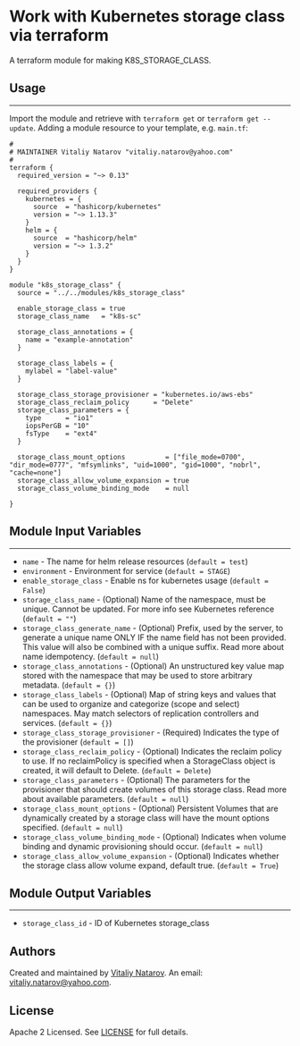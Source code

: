 # Work with Kubernetes storage class via terraform

A terraform module for making K8S_STORAGE_CLASS.


## Usage
----------------------
Import the module and retrieve with ```terraform get``` or ```terraform get --update```. Adding a module resource to your template, e.g. `main.tf`:

```
#
# MAINTAINER Vitaliy Natarov "vitaliy.natarov@yahoo.com"
#
terraform {
  required_version = "~> 0.13"

  required_providers {
    kubernetes = {
      source  = "hashicorp/kubernetes"
      version = "~> 1.13.3"
    }
    helm = {
      source  = "hashicorp/helm"
      version = "~> 1.3.2"
    }
  }
}

module "k8s_storage_class" {
  source = "../../modules/k8s_storage_class"

  enable_storage_class = true
  storage_class_name   = "k8s-sc"

  storage_class_annotations = {
    name = "example-annotation"
  }

  storage_class_labels = {
    mylabel = "label-value"
  }

  storage_class_storage_provisioner = "kubernetes.io/aws-ebs"
  storage_class_reclaim_policy      = "Delete"
  storage_class_parameters = {
    type      = "io1"
    iopsPerGB = "10"
    fsType    = "ext4"
  }

  storage_class_mount_options          = ["file_mode=0700", "dir_mode=0777", "mfsymlinks", "uid=1000", "gid=1000", "nobrl", "cache=none"]
  storage_class_allow_volume_expansion = true
  storage_class_volume_binding_mode    = null

}
```

## Module Input Variables
----------------------
- `name` - The name for helm release resources (`default = test`)
- `environment` - Environment for service (`default = STAGE`)
- `enable_storage_class` - Enable ns for kubernetes usage (`default = False`)
- `storage_class_name` - (Optional) Name of the namespace, must be unique. Cannot be updated. For more info see Kubernetes reference (`default = ""`)
- `storage_class_generate_name` - (Optional) Prefix, used by the server, to generate a unique name ONLY IF the name field has not been provided. This value will also be combined with a unique suffix. Read more about name idempotency. (`default = null`)
- `storage_class_annotations` - (Optional) An unstructured key value map stored with the namespace that may be used to store arbitrary metadata. (`default = {}`)
- `storage_class_labels` - (Optional) Map of string keys and values that can be used to organize and categorize (scope and select) namespaces. May match selectors of replication controllers and services. (`default = {}`)
- `storage_class_storage_provisioner` - (Required) Indicates the type of the provisioner (`default = []`)
- `storage_class_reclaim_policy` - (Optional) Indicates the reclaim policy to use. If no reclaimPolicy is specified when a StorageClass object is created, it will default to Delete. (`default = Delete`)
- `storage_class_parameters` - (Optional) The parameters for the provisioner that should create volumes of this storage class. Read more about available parameters. (`default = null`)
- `storage_class_mount_options` - (Optional) Persistent Volumes that are dynamically created by a storage class will have the mount options specified. (`default = null`)
- `storage_class_volume_binding_mode` - (Optional) Indicates when volume binding and dynamic provisioning should occur. (`default = null`)
- `storage_class_allow_volume_expansion` - (Optional) Indicates whether the storage class allow volume expand, default true. (`default = True`)

## Module Output Variables
----------------------
- `storage_class_id` - ID of Kubernetes storage_class


## Authors

Created and maintained by [Vitaliy Natarov](https://github.com/SebastianUA). An email: [vitaliy.natarov@yahoo.com](vitaliy.natarov@yahoo.com).

## License

Apache 2 Licensed. See [LICENSE](https://github.com/SebastianUA/terraform/blob/master/LICENSE) for full details.
